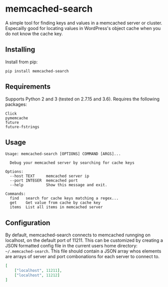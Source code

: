 # memcached-search

A simple tool for finding keys and values in a memcached server or cluster. Especailly good for locating values in WordPress's object cache when you do not know the cache key.

## Installing

Install from pip:

```Shell
pip install memcached-search
```

## Requirements

Supports Python 2 and 3 (tested on 2.7.15 and 3.6). Requires the following packages:

```Shell
Click
pymemcache
future
future-fstrings
```

## Usage

```Shell
Usage: memcached-search [OPTIONS] COMMAND [ARGS]...

  Debug your memcached server by searching for cache keys

Options:
  --host TEXT     memcached server ip
  --port INTEGER  memcached port
  --help          Show this message and exit.

Commands:
  find   search for cache keys matching a regex...
  get    Get value from cache by cache key
  items  List all items in memcached server
```

## Configuration

By default, memcached-search connects to memcached runnging on localhost, on the default port of 11211. This can be customized by creating a JSON formatted config file in the current users home directory: `~/.memcached-search`. This file should contain a JSON array whos elements are arrays of server and port combonations for each server to connect to.

```JSON
[
    ["localhost", 11211],
    ["localhost", 11212]
]
```